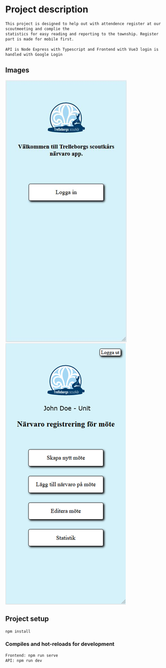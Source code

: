 # Project description
```
This project is designed to help out with attendence register at our scoutmeeting and complie the
statistics for easy reading and reporting to the township. Register part is made for mobile first.

API is Node Express with Typescript and Frontend with Vue3 login is handled with Google Login
```

## Images

![alt text](Docs/login.jpg)
![alt text](Docs/user-page.png)

## Project setup

```
npm install
```

### Compiles and hot-reloads for development

```
Frontend: npm run serve
API: npm run dev
```
